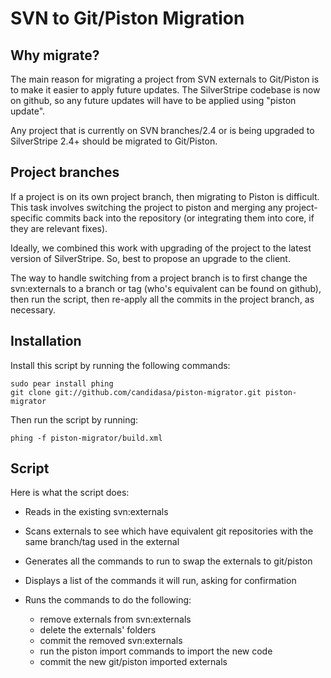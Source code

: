 # SVN to Git/Piston Migration

## Why migrate?
The main reason for migrating a project from SVN externals to Git/Piston is to make it easier to apply future updates. The SilverStripe codebase is now on github, so any future updates will have to be applied using "piston update".

Any project that is currently on SVN branches/2.4 or is being upgraded to SilverStripe 2.4+ should be migrated to Git/Piston.

## Project branches
If a project is on its own project branch, then migrating to Piston is difficult. This task involves switching the project to piston and merging any project-specific commits back into the repository (or integrating them into core, if they are relevant fixes).

Ideally, we combined this work with upgrading of the project to the latest version of SilverStripe. So, best to propose an upgrade to the client.

The way to handle switching from a project branch is to first change the svn:externals to a branch or tag (who's equivalent can be found on github), then run the script, then re-apply all the commits in the project branch, as necessary.

## Installation
Install this script by running the following commands:

	sudo pear install phing
	git clone git://github.com/candidasa/piston-migrator.git piston-migrator

Then run the script by running:

	phing -f piston-migrator/build.xml

## Script
Here is what the script does:

- Reads in the existing svn:externals
- Scans externals to see which have equivalent git repositories with the same branch/tag used in the external
- Generates all the commands to run to swap the externals to git/piston
- Displays a list of the commands it will run, asking for confirmation
- Runs the commands to do the following:

	* remove externals from svn:externals
	* delete the externals' folders
	* commit the removed svn:externals
	* run the piston import commands to import the new code
	* commit the new git/piston imported externals